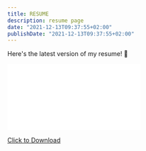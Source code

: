 ```yaml
---
title: RESUME
description: resume page
date: "2021-12-13T09:37:55+02:00"
publishDate: "2021-12-13T09:37:55+02:00"
---
```


Here's the latest version of my resume! :page_facing_up:

<embed src="/post/images/kwhite resume thtr.pdf" type="application/pdf">


<a href="/post/images/kwhite resume thtr.pdf" download>Click to Download</a>
